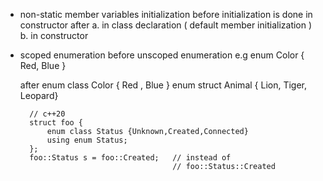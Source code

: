 

* non-static member variables initialization
before
	initialization is done in constructor
after
	a. in class declaration ( default member initialization )
	b. in constructor

* scoped enumeration
	before 
		unscoped enumeration e.g enum Color { Red, Blue }
	
	after
		enum class Color { Red , Blue }
		enum struct Animal { Lion, Tiger, Leopard}
		
		// c++20
		struct foo {
			enum class Status {Unknown,Created,Connected}
			using enum Status;
		};
		foo::Status s = foo::Created;	// instead of 
										// foo::Status::Created
